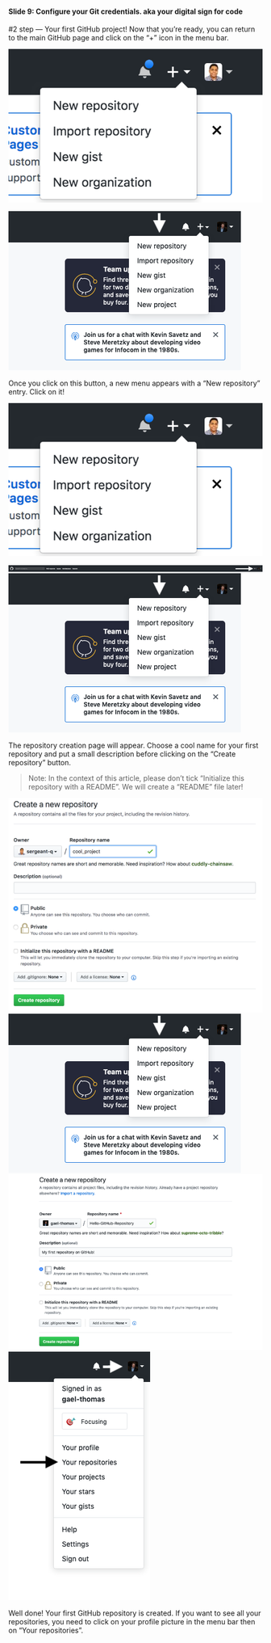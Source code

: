 ﻿#### Slide 9: Configure your Git credentials. aka your digital sign for code

#2 step — Your first GitHub project!
Now that you’re ready, you can return to the main GitHub page and click on the “+” icon in the menu bar.




![xxx](https://github.com/ChickenKyiv/awesome-git-article/blob/master/img/02-github-new-repository-dropdown.png)

![xxx](https://github.com/ChickenKyiv/awesome-git-article/blob/master/img/b-04-new-repository-dropdown.png)
<!-- GitHub menu bar with “+” icon -->

Once you click on this button, a new menu appears with a “New repository” entry. Click on it!


![xxx](https://github.com/ChickenKyiv/awesome-git-article/blob/master/img/02-github-new-repository-dropdown.png)

![xxx](https://github.com/ChickenKyiv/awesome-git-article/blob/master/img/b-03-new-repo-drowpdown.png)
![xxx](https://github.com/ChickenKyiv/awesome-git-article/blob/master/img/b-04-new-repository-dropdown.png)

<!-- Submenu with “New repository” entry -->
The repository creation page will appear. Choose a cool name for your first repository and put a small description before clicking on the “Create repository” button.

> Note: In the context of this article, please don’t tick “Initialize this repository with a README”. We will create a “README” file later!


![xxx](https://github.com/ChickenKyiv/awesome-git-article/blob/master/img/06-create-new-repository-form.png)
![xxx](https://github.com/ChickenKyiv/awesome-git-article/blob/master/img/b-04-new-repository-dropdown.png)
![xxx](https://github.com/ChickenKyiv/awesome-git-article/blob/master/img/b-05-new-repo-form.png)
![xxx](https://github.com/ChickenKyiv/awesome-git-article/blob/master/img/b-06-profile-dropdown.png)

<!-- Repository creation menu -->

Well done! Your first GitHub repository is created. If you want to see all your repositories, you need to click on your profile picture in the menu bar then on “Your repositories”.
